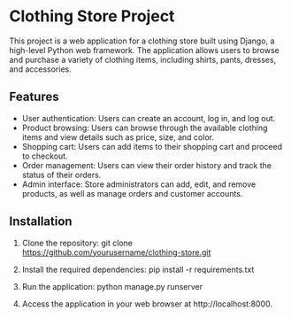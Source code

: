 # Clothing Store Project

This project is a web application for a clothing store built using Django, a high-level Python web framework. The application allows users to browse and purchase a variety of clothing items, including shirts, pants, dresses, and accessories.

## Features

- User authentication: Users can create an account, log in, and log out.
- Product browsing: Users can browse through the available clothing items and view details such as price, size, and color.
- Shopping cart: Users can add items to their shopping cart and proceed to checkout.
- Order management: Users can view their order history and track the status of their orders.
- Admin interface: Store administrators can add, edit, and remove products, as well as manage orders and customer accounts.

## Installation

1. Clone the repository:
   git clone https://github.com/yourusername/clothing-store.git

2. Install the required dependencies:
   pip install -r requirements.txt

3. Run the application:
   python manage.py runserver

4. Access the application in your web browser at http://localhost:8000.
